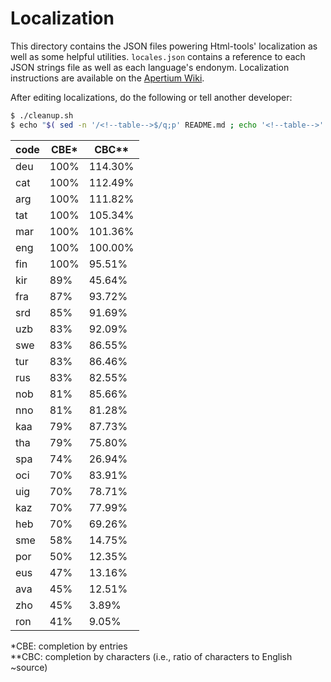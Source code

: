 Localization
============

This directory contains the JSON files powering Html-tools' localization as well as some helpful utilities. `locales.json` contains a reference to each JSON strings file as well as each language's endonym. Localization instructions are available on the [Apertium Wiki](http://wiki.apertium.org/wiki/Apertium-html-tools).

After editing localizations, do the following or tell another developer:

```bash
$ ./cleanup.sh
$ echo "$( sed -n '/<!--table-->$/q;p' README.md ; echo '<!--table-->' ; ./progresstable.sh md ; )" > README.md
```

<!--table-->
| code | CBE* | CBC** |
|------|------|-------|
| deu  | 100% | 114.30% |
| cat  | 100% | 112.49% |
| arg  | 100% | 111.82% |
| tat  | 100% | 105.34% |
| mar  | 100% | 101.36% |
| eng  | 100% | 100.00% |
| fin  | 100% | 95.51% |
| kir  | 89% | 45.64% |
| fra  | 87% | 93.72% |
| srd  | 85% | 91.69% |
| uzb  | 83% | 92.09% |
| swe  | 83% | 86.55% |
| tur  | 83% | 86.46% |
| rus  | 83% | 82.55% |
| nob  | 81% | 85.66% |
| nno  | 81% | 81.28% |
| kaa  | 79% | 87.73% |
| tha  | 79% | 75.80% |
| spa  | 74% | 26.94% |
| oci  | 70% | 83.91% |
| uig  | 70% | 78.71% |
| kaz  | 70% | 77.99% |
| heb  | 70% | 69.26% |
| sme  | 58% | 14.75% |
| por  | 50% | 12.35% |
| eus  | 47% | 13.16% |
| ava  | 45% | 12.51% |
| zho  | 45% | 3.89% |
| ron  | 41% | 9.05% |

\*CBE: completion by entries<br>
\**CBC: completion by characters (i.e., ratio of characters to English ~source)
